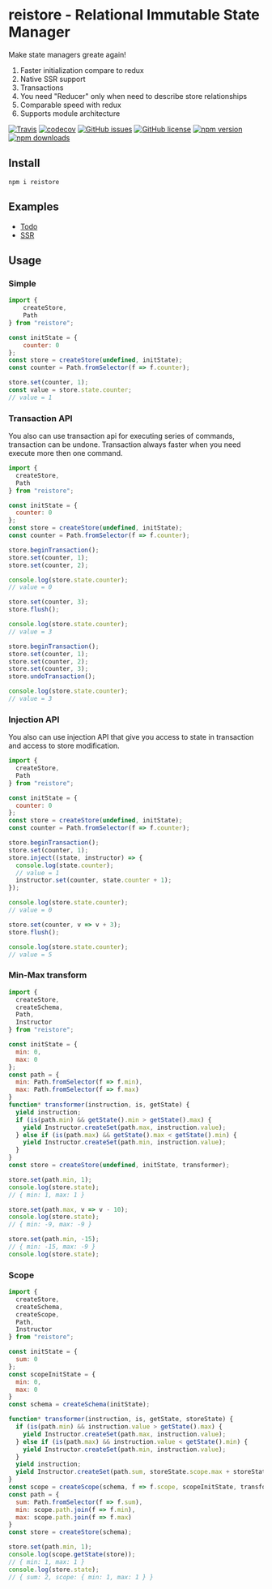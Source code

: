 # reistore - Relational Immutable State Manager
Make state managers greate again!

1. Faster initialization compare to redux
2. Native SSR support
3. Transactions
4. You need "Reducer" only when need to describe store relationships
5. Comparable speed with redux
6. Supports module architecture

[![Travis](https://img.shields.io/travis/Wroud/reistore.svg)](https://travis-ci.org/Wroud/reistore)
[![codecov](https://codecov.io/gh/Wroud/reistore/branch/master/graph/badge.svg)](https://codecov.io/gh/Wroud/reistore)
[![GitHub issues](https://img.shields.io/github/issues/Wroud/reistore.svg)](https://github.com/Wroud/reistore/issues)
[![GitHub license](https://img.shields.io/github/license/Wroud/reistore.svg)](https://github.com/Wroud/reistore/blob/master/LICENSE)
[![npm version](https://img.shields.io/npm/v/reistore.svg?style=flat-square)](https://www.npmjs.com/package/reistore)
[![npm downloads](https://img.shields.io/npm/dm/reistore.svg?style=flat-square)](https://www.npmjs.com/package/reistore)

## Install
```
npm i reistore
```

## Examples
* [Todo](https://codesandbox.io/s/github/Wroud/reistore-react/tree/master/examples/ts)
* [SSR](https://codesandbox.io/s/github/Wroud/reistore-react/tree/master/examples/ssr)

## Usage
### Simple
```js
import { 
    createStore,
    Path
} from "reistore";

const initState = {
    counter: 0
};
const store = createStore(undefined, initState);
const counter = Path.fromSelector(f => f.counter);

store.set(counter, 1);
const value = store.state.counter;
// value = 1
```
### Transaction API
You also can use transaction api for executing series of commands, transaction can be undone.
Transaction always faster when you need execute more then one command.
```js
import {
  createStore,
  Path
} from "reistore";

const initState = {
  counter: 0
};
const store = createStore(undefined, initState);
const counter = Path.fromSelector(f => f.counter);

store.beginTransaction();
store.set(counter, 1);
store.set(counter, 2);

console.log(store.state.counter);
// value = 0

store.set(counter, 3);
store.flush();

console.log(store.state.counter);
// value = 3

store.beginTransaction();
store.set(counter, 1);
store.set(counter, 2);
store.set(counter, 3);
store.undoTransaction();

console.log(store.state.counter);
// value = 3
```
### Injection API
You also can use injection API that give you access to state in transaction and access to store modification.
```js
import {
  createStore,
  Path
} from "reistore";

const initState = {
  counter: 0
};
const store = createStore(undefined, initState);
const counter = Path.fromSelector(f => f.counter);

store.beginTransaction();
store.set(counter, 1);
store.inject((state, instructor) => {
  console.log(state.counter);
  // value = 1
  instructor.set(counter, state.counter + 1);
});

console.log(store.state.counter);
// value = 0

store.set(counter, v => v + 3);
store.flush();

console.log(store.state.counter);
// value = 5
```
### Min-Max transform
```js
import {
  createStore,
  createSchema,
  Path,
  Instructor
} from "reistore";

const initState = {
  min: 0,
  max: 0
};
const path = {
  min: Path.fromSelector(f => f.min),
  max: Path.fromSelector(f => f.max)
}
function* transformer(instruction, is, getState) {
  yield instruction;
  if (is(path.min) && getState().min > getState().max) {
    yield Instructor.createSet(path.max, instruction.value);
  } else if (is(path.max) && getState().max < getState().min) {
    yield Instructor.createSet(path.min, instruction.value);
  }
}
const store = createStore(undefined, initState, transformer);

store.set(path.min, 1);
console.log(store.state);
// { min: 1, max: 1 }

store.set(path.max, v => v - 10);
console.log(store.state);
// { min: -9, max: -9 }

store.set(path.min, -15);
// { min: -15, max: -9 }
console.log(store.state);
```

### Scope
```js
import {
  createStore,
  createSchema,
  createScope,
  Path,
  Instructor
} from "reistore";

const initState = {
  sum: 0
};
const scopeInitState = {
  min: 0,
  max: 0
}
const schema = createSchema(initState);

function* transformer(instruction, is, getState, storeState) {
  if (is(path.min) && instruction.value > getState().max) {
    yield Instructor.createSet(path.max, instruction.value);
  } else if (is(path.max) && instruction.value < getState().min) {
    yield Instructor.createSet(path.min, instruction.value);
  }
  yield instruction;
  yield Instructor.createSet(path.sum, storeState.scope.max + storeState.scope.min);
}
const scope = createScope(schema, f => f.scope, scopeInitState, transformer);
const path = {
  sum: Path.fromSelector(f => f.sum),
  min: scope.path.join(f => f.min),
  max: scope.path.join(f => f.max)
}
const store = createStore(schema);

store.set(path.min, 1);
console.log(scope.getState(store));
// { min: 1, max: 1 }
console.log(store.state);
// { sum: 2, scope: { min: 1, max: 1 } }
```

